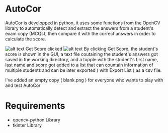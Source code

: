# AutoCor
AutoCor is developped in python, it uses some functions from the OpenCV library to automatically detect and extract the answers from a student's exam copy (MCQs), then compare it with the correct answers in order to calculate the score.

![alt text](https://i.ibb.co/njMDqD6/Screenshot-from-2021-07-17-23-37-15.png)
Get Score clicked
![alt text](https://i.ibb.co/pnpWZR5/Screenshot-from-2021-07-17-23-38-19.png)
By clicking Get Score, the student's score is shown in the GUI, a text file coutaining the student's answers got saved in the working directory, and a tupple with the student's first name, last name and score got added to a list that can countain information of multiple students and can be later exported ( with Export List ) as a csv file.

I've added an empty copy ( blank.png ) for everyone who wants to play with and test AutoCor

# Requirements
  - opencv-python Library
  - tkinter Library


